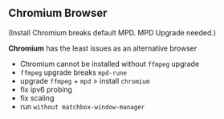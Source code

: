 Chromium Browser
---
(Install Chromium breaks default MPD. MPD Upgrade needed.)  

**Chromium** has the least issues as an alternative browser
- Chromium cannot be installed without `ffmpeg` upgrade
- `ffmpeg` upgrade breaks `mpd-rune`
- upgrade `ffmpeg` + `mpd` > install `chromium`
- fix ipv6 probing
- fix scaling
- run `without matchbox-window-manager`
